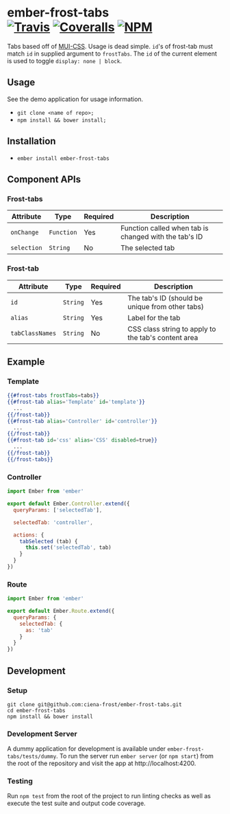 [ci-img]: https://travis-ci.org/ciena-frost/ember-frost-tabs.svg "Build Status"
[ci-url]: https://travis-ci.org/ciena-frost/ember-frost-tabs

[cov-img]: https://coveralls.io/repos/github/ciena-frost/ember-frost-tabs/badge.svg?branch=master "Code Coverage"
[cov-url]: https://coveralls.io/github/ciena-frost/ember-frost-tabs

[npm-img]: https://img.shields.io/npm/v/ember-frost-tabs.svg "NPM Version"
[npm-url]: https://www.npmjs.com/package/ember-frost-tabs

# ember-frost-tabs <br /> [![Travis][ci-img]][ci-url] [![Coveralls][cov-img]][cov-url] [![NPM][npm-img]][npm-url]



Tabs based off of <a href='https://www.muicss.com/docs/v1/css-js/tabs'>MUI-CSS</a>. Usage is dead simple. `id`'s of frost-tab must match `id` in supplied argument to `frostTabs`. The `id` of the current element is used to toggle `display: none | block`.

## Usage

See the demo application for usage information.

* `git clone <name of repo>;`
* `npm install && bower install;`

## Installation

* `ember install ember-frost-tabs`

## Component APIs

### Frost-tabs
| Attribute   | Type       | Required | Description                    |
| ----------- | ---------- | -------- | ----------------------------------------------------- |
| `onChange`  | `Function` | Yes      | Function called when tab is changed with the tab's ID |
| `selection` | `String`   | No       | The selected tab                                      |

### Frost-tab
| Attribute       | Type     | Required | Description                                         |
| --------------- | -------- | -------- | --------------------------------------------------- |
| `id`            | `String` | Yes      | The tab's ID (should be unique from other tabs)     |
| `alias`         | `String` | Yes      | Label for the tab                                   |
| `tabClassNames` | `String` | No       | CSS class string to apply to the tab's content area |

## Example
### Template
```handlebars
{{#frost-tabs frostTabs=tabs}}
{{#frost-tab alias='Template' id='template'}}
  ...
{{/frost-tab}}
{{#frost-tab alias='Controller' id='controller'}}
  ...
{{/frost-tab}}
{{#frost-tab id='css' alias='CSS' disabled=true}}
  ...
{{/frost-tab}}
{{/frost-tabs}}
```
### Controller
```javascript
import Ember from 'ember'

export default Ember.Controller.extend({
  queryParams: ['selectedTab'],

  selectedTab: 'controller',

  actions: {
    tabSelected (tab) {
      this.set('selectedTab', tab)
    }
  }
})
```
### Route
```javascript
import Ember from 'ember'

export default Ember.Route.extend({
  queryParams: {
    selectedTab: {
      as: 'tab'
    }
  }
})
```
## Development
### Setup
```
git clone git@github.com:ciena-frost/ember-frost-tabs.git
cd ember-frost-tabs
npm install && bower install
```

### Development Server
A dummy application for development is available under `ember-frost-tabs/tests/dummy`.
To run the server run `ember server` (or `npm start`) from the root of the repository and
visit the app at http://localhost:4200.

### Testing
Run `npm test` from the root of the project to run linting checks as well as execute the test suite
and output code coverage.
